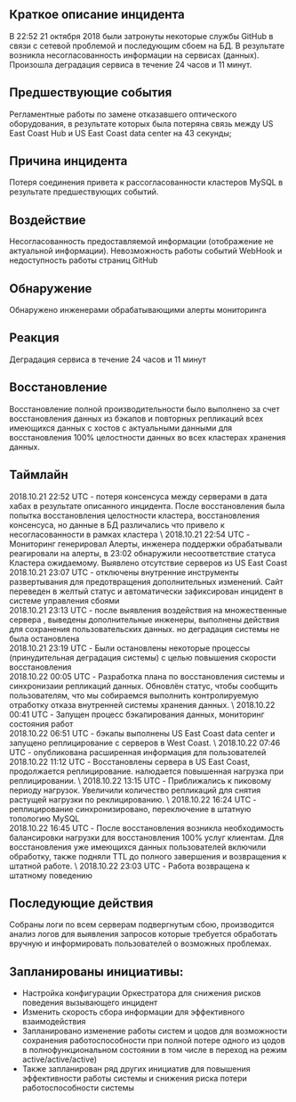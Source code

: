 ## Краткое описание инцидента
В 22:52 21 октября 2018 были затронуты некоторые службы GitHub в связи с сетевой проблемой и последующим сбоем на БД. В результате возникла несогласованность информации на сервисах (данных). Произошла деградация сервиса в течение 24 часов и 11 минут.

## Предшествующие события
Регламентные работы по замене отказавшего оптического оборудования, в результате которых была потеряна связь между US East Coast Hub и US East Coast data center на 43 секунды;
## Причина инцидента
Потеря соединения привета к рассогласованности кластеров MySQL в результате предшествующих событий.

## Воздействие
Несогласованность предоставляемой информации (отображение не актуальной информации). Невозможность работы событий WebHook и недоступность работы страниц GitHub

## Обнаружение
Обнаружено инженерами обрабатывающими алерты мониторинга

## Реакция
Деградация сервиса в течение 24 часов и 11 минут

## Восстановление
Восстановление полной производительности было выполнено за счет восстановления данных из бэкапов и повторных репликаций всех имеющихся данных с хостов с актуальными данными для восстановления 100% целостности данных во всех кластерах хранения данных.

## Таймлайн
2018.10.21 22:52 UTC - потеря консенсуса между серверами в дата хабах в результате описанного инцидента. После восстановления была попытка восстановления целостности кластера, восстановления консенсуса, но данные в БД различались что привело к несогласованности в рамках кластера \ 
2018.10.21 22:54 UTC - Мониторинг генерировал Алерты, инженера поддержки обрабатывали реагировали на алерты, в 23:02 обнаружили несоответствие статуса Кластера ожидаемому. Выявлено отсутствие серверов из US East Coast \
2018.10.21 23:07 UTC - отключены внутренние инструменты развертывания для предотвращения дополнительных изменений. Сайт переведен в желтый статус и автоматически зафиксирован инцидент в системе управления сбоями \
2018.10.21 23:13 UTC - после выявления воздействия на множественные сервера , выведены дополнительные инженеры, выполнены действия для сохранения пользовательских данных. но деградация системы не была остановлена \
2018.10.21 23:19 UTC - Были остановлены некоторые процессы (принудительная деградация системы) с целью повышения скорости восстановления \
2018.10.22 00:05 UTC - Разработка плана по восстановления системы и синхронизаии репликаций данных. Обновлён статус, чтобы сообщить пользователям, что мы собираемся выполнить контролируемую отработку отказа внутренней системы хранения данных. \ 
2018.10.22 00:41 UTC - Запущен процесс бэкапирования данных, мониторинг состояния работ \
2018.10.22 06:51 UTC - бэкапы выполнены US East Coast data center и запущено реплицирование с серверов в West Coast. \ 
2018.10.22 07:46 UTC - опубликована расширенная информация для пользователей \
2018.10.22 11:12 UTC - Восстановлены сервера в US East Coast, продолжается реплицирование. налюдается повышенная нагрузка при реплицировании. \ 
2018.10.22 13:15 UTC - Приближались к пиковому периоду нагрузок. Увеличили количество репликаций для снятия растущей нагрузки по реклицированию. \ 
2018.10.22 16:24 UTC - реплицирование синхронизировано, переключение в штатную топологию MySQL \
2018.10.22 16:45 UTC - После восстановления возникла необходимость балансировки нагрузки для восстановления 100% услуг клиентам. Для восстановления уже имеющихся данных пользователей включили обработку, также подняли TTL до полного завершения и возвращения к штатной работе. \ 
2018.10.22 23:03 UTC - Работа возвращена к штатному поведению

## Последующие действия
Собраны логи по всем серверам подвергнутым сбою, производится анализ логов для выявления запросов которые требуется обработать вручную и информировать пользователей о возможных проблемах.

## Запланированы инициативы:
- Настройка конфигурации Оркестратора для снижения рисков поведения вызывающего инцидент
- Изменить скорость сбора информации для эффективного взаимодействия
- Запланировано изменение работы систем и цодов для возможности сохранения работоспособности при полной потере одного из цодов в полнофункциональном состоянии в том числе в переход на режим active/active/active)
- Также запланирован ряд других инициатив для повышения эффективности работы системы и снижения риска потери работоспособности системы
